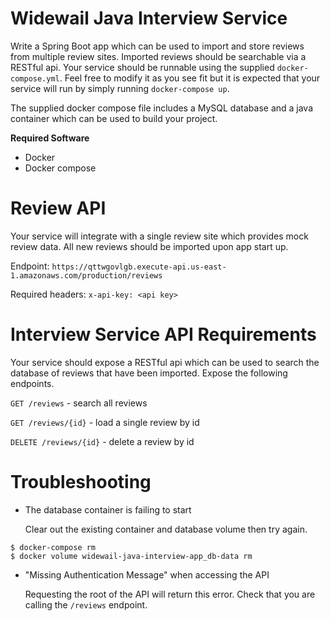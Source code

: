 # Widewail Java Interview Service

Write a Spring Boot app which can be used to import and store reviews from multiple review sites.
Imported reviews should be searchable via a RESTful api. Your service should
be runnable using the supplied `docker-compose.yml`. Feel free to modify
it as you see fit but it is expected that your service will run by simply
running `docker-compose up`.

The supplied docker compose file includes a MySQL database and
a java container which can be used to build your project.

**Required Software**

- Docker
- Docker compose

# Review API

Your service will integrate with a single review site which provides mock
review data. All new reviews should be imported upon app start up.

Endpoint: `https://qttwgovlgb.execute-api.us-east-1.amazonaws.com/production/reviews`

Required headers: `x-api-key: <api key>`

# Interview Service API Requirements

Your service should expose a RESTful api which can be used to search the database
of reviews that have been imported. Expose the following endpoints.

`GET /reviews` - search all reviews

`GET /reviews/{id}` - load a single review by id

`DELETE /reviews/{id}` - delete a review by id

# Troubleshooting

* The database container is failing to start

  Clear out the existing container and database volume then try again.

```
$ docker-compose rm
$ docker volume widewail-java-interview-app_db-data rm
```

* "Missing Authentication Message" when accessing the API

  Requesting the root of the API will return this error. Check that you are calling the `/reviews` endpoint. 